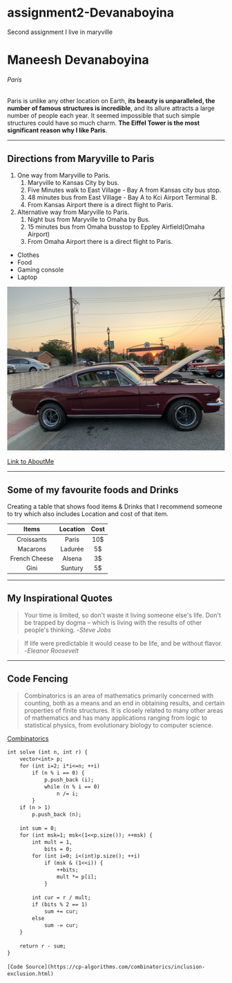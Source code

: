 # assignment2-Devanaboyina
Second assignment
I live in maryville
# Maneesh Devanaboyina
###### Paris
Paris is unlike any other location on Earth, **its beauty is unparalleled, the number of famous structures is incredible**, and its allure attracts a large number of people each year. It seemed impossible that such simple structures could have so much charm. **The Eiffel Tower is the most significant reason why I like Paris**.

*** 

## Directions from Maryville to Paris

1. One way from Maryville to Paris.
    1. Maryville to Kansas City by bus.
    2. Five Minutes walk to East Village - Bay A from Kansas city bus stop.
    3. 48 minutes bus from East Village - Bay A to Kci Airport Terminal B.
    4. From Kansas Airport there is a direct flight to Paris.
2. Alternative way from Maryville to Paris.
    1. Night bus from Maryville to Omaha by Bus.
    2. 15 minutes bus from Omaha busstop to  Eppley Airfield(Omaha Airport)
    3. From Omaha Airport there is a direct flight to Paris.

* Clothes
* Food
* Gaming console
* Laptop

![Image of a vintage car](IMG_0741.jpg)



[Link to AboutMe](https://github.com/ManeeshDevanaboyina/assignment2-Devanaboyina/blob/967c6fa3c853fa52845ef7912fef7c402a077c86/AboutMe.md)

***

## Some of my favourite foods and Drinks

Creating a table that shows food items & Drinks that I recommend someone to try which also includes Location and cost of that item.

| Items | Location | Cost |
| :---: | :---: | :---: |
| Croissants | Paris | 10$ |
| Macarons | Ladurée | 5$ |
| French Cheese | Alsena | 3$ |
| Gini | Suntury | 5$ | 

***

## My Inspirational Quotes

> Your time is limited, so don't waste it living someone else's life. Don't be trapped by dogma – which is living with the results of other people's thinking. -*Steve Jobs*

> If life were predictable it would cease to be life, and be without flavor. -*Eleanor Roosevelt*

***
## Code Fencing

> Combinatorics is an area of mathematics primarily concerned with counting, both as a means and an end in obtaining results, and certain properties of finite structures. It is closely related to many other areas of mathematics and has many applications ranging from logic to statistical physics, from evolutionary biology to computer science.

[Combinatorics](https://en.wikipedia.org/wiki/Combinatorics)

    int solve (int n, int r) {  
        vector<int> p;  
        for (int i=2; i*i<=n; ++i)  
            if (n % i == 0) {  
                p.push_back (i);  
                while (n % i == 0)  
                    n /= i;  
            }  
        if (n > 1)  
            p.push_back (n);  

        int sum = 0;  
        for (int msk=1; msk<(1<<p.size()); ++msk) {  
            int mult = 1,  
                bits = 0;  
            for (int i=0; i<(int)p.size(); ++i)  
                if (msk & (1<<i)) {  
                    ++bits;  
                    mult *= p[i];  
                }  

            int cur = r / mult;  
            if (bits % 2 == 1)  
                sum += cur;  
            else  
                sum -= cur;  
        }  

        return r - sum;  
    }  

    [Code Source](https://cp-algorithms.com/combinatorics/inclusion-exclusion.html)


